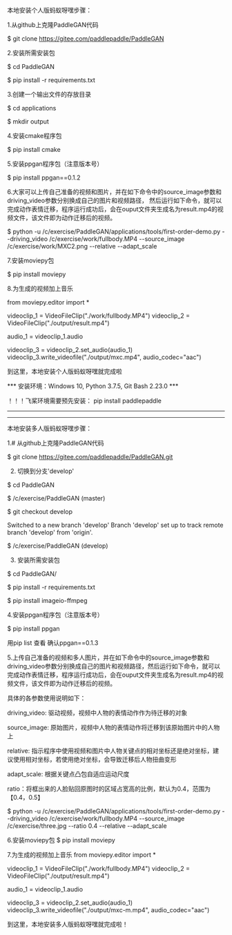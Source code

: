 本地安装个人版蚂蚁呀嘿步骤：

1.从github上克隆PaddleGAN代码

$ git clone https://gitee.com/paddlepaddle/PaddleGAN

2.安装所需安装包

$ cd PaddleGAN

$ pip install -r requirements.txt

3.创建一个输出文件的存放目录

$ cd applications

$ mkdir output

4.安装cmake程序包

$ pip install cmake

5.安装ppgan程序包（注意版本号）

$ pip install ppgan==0.1.2

6.大家可以上传自己准备的视频和图片，并在如下命令中的source_image参数和driving_video参数分别换成自己的图片和视频路径，
然后运行如下命令，就可以完成动作表情迁移，程序运行成功后，会在ouput文件夹生成名为result.mp4的视频文件，该文件即为动作迁移后的视频。

$ python -u /c/exercise/PaddleGAN/applications/tools/first-order-demo.py  --driving_video /c/exercise/work/fullbody.MP4  --source_image /c/exercise/work/MXC2.png --relative --adapt_scale

7.安装moviepy包

$ pip install moviepy

8.为生成的视频加上音乐

from moviepy.editor import *

videoclip_1 = VideoFileClip("./work/fullbody.MP4")
videoclip_2 = VideoFileClip("./output/result.mp4")

audio_1 = videoclip_1.audio

videoclip_3 = videoclip_2.set_audio(audio_1)
videoclip_3.write_videofile("./output/mxc.mp4", audio_codec="aac")


到这里，本地安装个人版蚂蚁呀嘿就完成啦

*** 安装环境：Windows 10, Python 3.7.5, Git Bash 2.23.0 ***

！！！飞桨环境需要预先安装： pip install paddlepaddle

---------------------------------------------------------------------
---------------------------------------------------------------------
本地安装多人版蚂蚁呀嘿步骤：

1.# 从github上克隆PaddleGAN代码

$ git clone https://gitee.com/paddlepaddle/PaddleGAN.git

2. 切换到分支'develop'

$ cd PaddleGAN

$ /c/exercise/PaddleGAN (master)

$ git checkout develop

Switched to a new branch 'develop'
Branch 'develop' set up to track remote branch 'develop' from 'origin'.

$ /c/exercise/PaddleGAN (develop)

3. 安装所需安装包

$ cd PaddleGAN/

$ pip install -r requirements.txt

$ pip install imageio-ffmpeg

4.安装ppgan程序包（注意版本号）

$ pip install ppgan

用pip list 查看 确认ppgan==0.1.3

5.上传自己准备的视频和多人图片，并在如下命令中的source_image参数和driving_video参数分别换成自己的图片和视频路径，然后运行如下命令，就可以完成动作表情迁移，程序运行成功后，会在ouput文件夹生成名为result.mp4的视频文件，该文件即为动作迁移后的视频。

具体的各参数使用说明如下：

driving_video: 驱动视频，视频中人物的表情动作作为待迁移的对象

source_image: 原始图片，视频中人物的表情动作将迁移到该原始图片中的人物上

relative: 指示程序中使用视频和图片中人物关键点的相对坐标还是绝对坐标，建议使用相对坐标，若使用绝对坐标，会导致迁移后人物扭曲变形

adapt_scale: 根据关键点凸包自适应运动尺度

ratio：将框出来的人脸贴回原图时的区域占宽高的比例，默认为0.4，范围为【0.4，0.5】

$ python -u /c/exercise/PaddleGAN/applications/tools/first-order-demo.py  --driving_video /c/exercise/work/fullbody.MP4  --source_image /c/exercise/three.jpg --ratio 0.4 --relative --adapt_scale

6.安装moviepy包
$ pip install moviepy

7.为生成的视频加上音乐
from moviepy.editor import *

videoclip_1 = VideoFileClip("./work/fullbody.MP4")
videoclip_2 = VideoFileClip("./output/result.mp4")

audio_1 = videoclip_1.audio

videoclip_3 = videoclip_2.set_audio(audio_1)
videoclip_3.write_videofile("./output/mxc-m.mp4", audio_codec="aac")

到这里，本地安装多人版蚂蚁呀嘿就完成啦！
